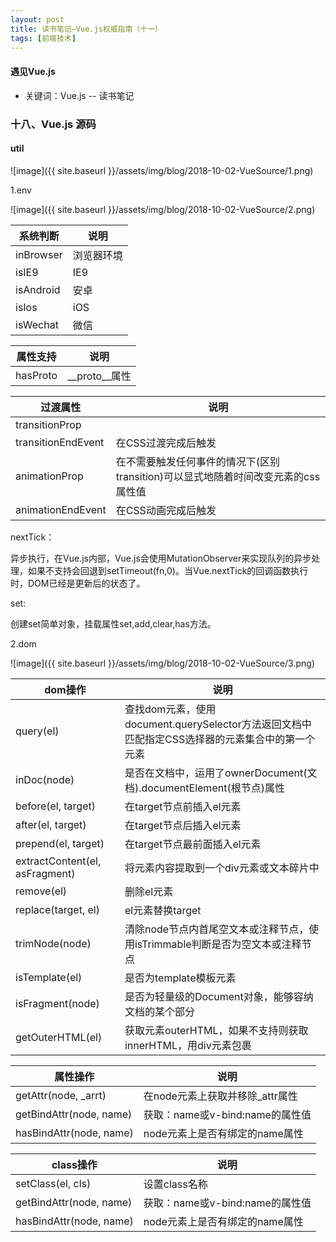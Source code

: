 ```yaml
---
layout: post
title: 读书笔记—Vue.js权威指南（十一）
tags: [前端技术]
---
```

#### 遇见Vue.js

* 关键词：Vue.js -- 读书笔记

### 十八、Vue.js 源码

#### util

![image]({{ site.baseurl }}/assets/img/blog/2018-10-02-VueSource/1.png)

1.env

![image]({{ site.baseurl }}/assets/img/blog/2018-10-02-VueSource/2.png)

系统判断  | 说明
--------- | ---------
inBrowser  | 浏览器环境
isIE9  | IE9
isAndroid  | 安卓
isIos  | iOS
isWechat  | 微信

属性支持  | 说明
--------- | ---------
hasProto  | __proto__属性

过渡属性  | 说明
--------- | ---------
transitionProp  |
transitionEndEvent  | 在CSS过渡完成后触发
animationProp  | 在不需要触发任何事件的情况下(区别transition)可以显式地随着时间改变元素的css属性值
animationEndEvent  | 在CSS动画完成后触发

nextTick：

异步执行，在Vue.js内部，Vue.js会使用MutationObserver来实现队列的异步处理，如果不支持会回退到setTimeout(fn,0)。当Vue.nextTick的回调函数执行时，DOM已经是更新后的状态了。

set:

创建set简单对象，挂载属性set,add,clear,has方法。

2.dom

![image]({{ site.baseurl }}/assets/img/blog/2018-10-02-VueSource/3.png)

dom操作  | 说明
--------- | ---------
query(el)  | 查找dom元素，使用document.querySelector方法返回文档中匹配指定CSS选择器的元素集合中的第一个元素
inDoc(node)  | 是否在文档中，运用了ownerDocument(文档).documentElement(根节点)属性
before(el, target)  | 在target节点前插入el元素
after(el, target)  | 在target节点后插入el元素
prepend(el, target)  | 在target节点最前面插入el元素
extractContent(el, asFragment)  | 将元素内容提取到一个div元素或文本碎片中
remove(el)  | 删除el元素
replace(target, el)  | el元素替换target
trimNode(node)  | 清除node节点内首尾空文本或注释节点，使用isTrimmable判断是否为空文本或注释节点
isTemplate(el)  | 是否为template模板元素
isFragment(node)  | 是否为轻量级的Document对象，能够容纳文档的某个部分
getOuterHTML(el)  | 获取元素outerHTML，如果不支持则获取innerHTML，用div元素包裹

属性操作  | 说明
--------- | ---------
getAttr(node, _arrt)  | 在node元素上获取并移除_attr属性
getBindAttr(node, name)  | 获取：name或v-bind:name的属性值
hasBindAttr(node, name)  | node元素上是否有绑定的name属性

class操作  | 说明
--------- | ---------
setClass(el, cls)  | 设置class名称
getBindAttr(node, name)  | 获取：name或v-bind:name的属性值
hasBindAttr(node, name)  | node元素上是否有绑定的name属性

















